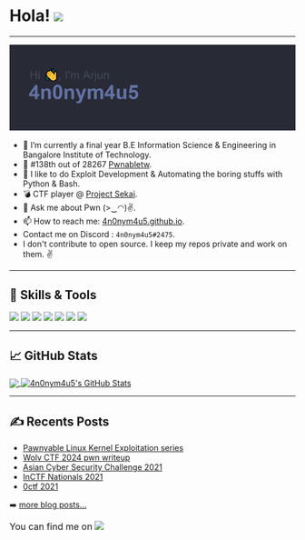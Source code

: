 # Hola!  <img src="https://raw.githubusercontent.com/MartinHeinz/MartinHeinz/master/wave.gif" width="30px">

---

[![Header](https://raw.githubusercontent.com/4n0nym4u5/4n0nym4u5/main/header.png "Header")](https://4n0nym4u5.github.io/4n0nym4u5-tailwind/)


- 🔭 I’m currently a final year B.E Information Science & Engineering in Bangalore Institute of Technology.
- 🥋 #138th out of 28267 [Pwnabletw](https://pwnable.tw/user/17704).
- 🌱 I like to do Exploit Development & Automating the boring stuffs with Python & Bash.
- 💣 CTF player @ [Project Sekai](https://pjsk.team/).
- 💬 Ask me about Pwn (>‿◠)✌.
- 📫 How to reach me: [4n0nym4u5.github.io]([https://4n0nym4u5.netlify.app/](https://4n0nym4u5.github.io/4n0nym4u5-tailwind/)).
-   Contact me on Discord : `4n0nym4u5#2475`.
-   I don't contribute to open source. I keep my repos private and work on them. ✌

---

## 🔧 Skills & Tools
![](https://img.shields.io/badge/OS-Ubuntu-informational?style=for-the-badge&logo=ubuntu&logoColor=white&color=6272a4)
![](https://img.shields.io/badge/Editor-Sublime%20Text-informational?style=for-the-badge&logo=sublime-text&logoColor=white&color=6272a4)
![](https://img.shields.io/badge/Code-Python-informational?style=for-the-badge&logo=python&logoColor=white&color=6272a4)
![](https://img.shields.io/badge/Code-Bash-informational?style=for-the-badge&logo=gnu-bash&logoColor=white&color=6272a4)
![](https://img.shields.io/badge/Assembly-x86_64-informational?style=for-the-badge&color=6272a4)
![](https://img.shields.io/badge/Shell-ZSH-informational?style=for-the-badge&logo=gnu-bash&logoColor=white&color=6272a4)
![](https://badges.aleen42.com/src/hacker.svg)

---

## 📈 GitHub Stats

<a href="https://github.com/4n0nym4u5/4n0nym4u5">
  <img align="center" src="https://github-readme-stats.vercel.app/api/top-langs/?username=4n0nym4u5&hide=html,Jupyter Notebook,text, css&title_color=ffffff&text_color=c9cacc&icon_color=2bbc8a&bg_color=1d1f21&langs_count=3" />
</a>
<a href="https://github.com/4n0nym4u5/4n0nym4u5">
  <img align="center" src="https://github-readme-stats.vercel.app/api?username=4n0nym4u5&show_icons=true&line_height=27&count_private=true&title_color=ffffff&text_color=c9cacc&icon_color=2bbc8a&bg_color=1d1f21" alt="4n0nym4u5's GitHub Stats" />
</a>

---

## ✍ Recents Posts

- [Pawnyable Linux Kernel Exploitation series](https://4n0nym4u5.github.io/4n0nym4u5-tailwind/blog/pawnyable)
- [Wolv CTF 2024 pwn writeup](https://4n0nym4u5.github.io/4n0nym4u5-tailwind/blog/Wolv%20CTF%202024)
- [Asian Cyber Security Challenge 2021](https://4n0nym4u5.netlify.app/post/asian-cyber-security-challenge-2021/)
- [InCTF Nationals 2021](https://4n0nym4u5.netlify.app/post/inctf-nationals-2021-mipsunderstanding/)
- [0ctf 2021](https://4n0nym4u5.netlify.app/post/0ctf-2021-listbook/)

➡️ [more blog posts...](https://4n0nym4u5.github.io/4n0nym4u5-tailwind/)



<!-- Actual text -->

<font size="3"> You can find me on </font> <a href="https://twitter.com/ArjunGU2"> <img src="https://i.imgur.com/JLLlB5S.png" width="13px"> </a>
